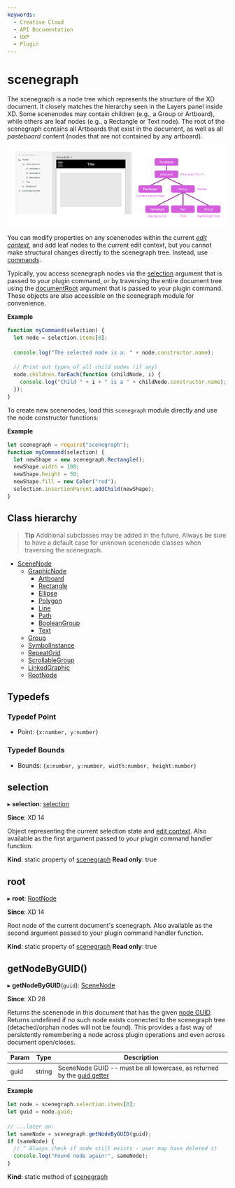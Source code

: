 ```yaml
---
keywords:
  - Creative Cloud
  - API Documentation
  - UXP
  - Plugin
---
```


# scenegraph

The scenegraph is a node tree which represents the structure of the XD document. It closely matches the hierarchy seen in the Layers panel
inside XD. Some scenenodes may contain children (e.g., a Group or Artboard), while others are leaf nodes (e.g., a Rectangle or Text node).
The root of the scenegraph contains all Artboards that exist in the document, as well as all _pasteboard_ content (nodes that are not
contained by any artboard).

![example of scenegraph tree](../images/scenegraphExample.png)

You can modify properties on any scenenodes within the current [_edit context_](/develop/plugin-development/xd-concepts/edit-context/),
and add leaf nodes to the current edit context, but you cannot make structural changes directly to the scenegraph tree. Instead, use
[commands](/develop/reference/commands/).

Typically, you access scenegraph nodes via the [selection](/develop/reference/selection/) argument that is passed to your plugin command, or by
traversing the entire document tree using the [documentRoot](/develop/reference/RootNode) argument that is passed to your plugin command. These
objects are also accessible on the scenegraph module for convenience.

**Example**

```js
function myCommand(selection) {
  let node = selection.items[0];

  console.log("The selected node is a: " + node.constructor.name);

  // Print out types of all child nodes (if any)
  node.children.forEach(function (childNode, i) {
    console.log("Child " + i + " is a " + childNode.constructor.name);
  });
}
```

To create new scenenodes, load this `scenegraph` module directly and use the node constructor functions:

**Example**

```js
let scenegraph = require("scenegraph");
function myCommand(selection) {
  let newShape = new scenegraph.Rectangle();
  newShape.width = 100;
  newShape.height = 50;
  newShape.fill = new Color("red");
  selection.insertionParent.addChild(newShape);
}
```

## Class hierarchy

> **Tip**
> Additional subclasses may be added in the future. Always be sure to have a default case for unknown scenenode classes
> when traversing the scenegraph.

- [SceneNode](/develop/reference/SceneNode)
  - [GraphicNode](/develop/reference/GraphicNode)
    - [Artboard](/develop/reference/Artboard)
    - [Rectangle](/develop/reference/Rectangle)
    - [Ellipse](/develop/reference/Ellipse)
    - [Polygon](/develop/reference/Polygon)
    - [Line](/develop/reference/Line)
    - [Path](/develop/reference/Path)
    - [BooleanGroup](/develop/reference/BooleanGroup)
    - [Text](/develop/reference/Text)
  - [Group](/develop/reference/Group)
  - [SymbolInstance](/develop/reference/SymbolInstance)
  - [RepeatGrid](/develop/reference/RepeatGrid)
  - [ScrollableGroup](/develop/reference/ScrollableGroup)
  - [LinkedGraphic](/develop/reference/LinkedGraphic)
  - [RootNode](/develop/reference/RootNode)

## Typedefs

### Typedef Point
- Point: `{x:number, y:number}`

### Typedef Bounds
- Bounds: `{x:number, y:number, width:number, height:number}`

## selection

▸ **selection**: [selection](/develop/reference/selection)

**Since**: XD 14

Object representing the current selection state and [edit context](/develop/plugin-development/xd-concepts/edit-context/). Also available as the first argument passed to your plugin command handler function.

**Kind**: static property of [scenegraph](#scenegraph)
**Read only**: true

## root

▸ **root**: [RootNode](/develop/reference/RootNode)

**Since**: XD 14

Root node of the current document's scenegraph. Also available as the second argument passed to your plugin command handler function.

**Kind**: static property of [scenegraph](#scenegraph)
**Read only**: true

## getNodeByGUID()

▸ **getNodeByGUID**(`guid`): [SceneNode](/develop/reference/SceneNode)

**Since**: XD 28

Returns the scenenode in this document that has the given [node GUID](/develop/reference/SceneNode/#guid). Returns undefined if no such node exists connected
to the scenegraph tree (detached/orphan nodes will not be found). This provides a fast way of persistently remembering a node across plugin
operations and even across document open/closes.

| Param | Type   | Description                                                                                   |
| ----- | ------ | --------------------------------------------------------------------------------------------- |
| guid  | string | SceneNode GUID -- must be all lowercase, as returned by the [guid getter](/develop/reference/SceneNode/#guid) |

**Example**

```js
let node = scenegraph.selection.items[0];
let guid = node.guid;

// ...later on:
let sameNode = scenegraph.getNodeByGUID(guid);
if (sameNode) {
  // ^ Always check if node still exists - user may have deleted it
  console.log("Found node again!", sameNode);
}
```

**Kind**: static method of [scenegraph](#scenegraph)
